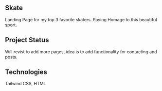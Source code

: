 ## Skate
Landing Page for my top 3 favorite skaters. Paying Homage to this beautiful sport.

## Project Status
Will revist to add more pages, idea is to add functionality for contacting and posts.

## Technologies
Tailwind CSS, HTML

